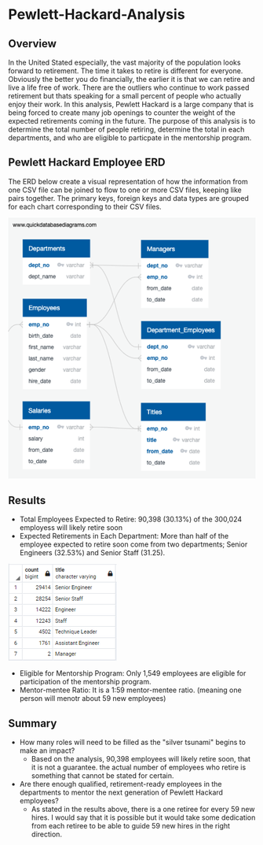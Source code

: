 # Pewlett-Hackard-Analysis
## Overview
In the United Stated especially, the vast majority of the population looks forward to retirement. The time it takes to retire is different for everyone. Obviously the better you do financially, the earlier it is that we can retire and live a life free of work. There are the outliers who continue to work passed retirement but thats speaking for a small percent of people who actually enjoy their work. In this analysis, Pewlett Hackard is a large company that is being forced to create many job openings to counter the weight of the expected retirements coming in the future. The purpose of this analysis is to determine the total number of people retiring, determine the total in each departments, and who are eligible to particpate in the mentorship program. 

## Pewlett Hackard Employee ERD
The ERD below create a visual representation of how the information from one CSV file can be joined to flow to one or more CSV files, keeping like pairs together. The primary keys, foreign keys and data types are grouped for each chart corresponding to their CSV files.

![/Resources/EmployeeDB.png](/Resources/EmployeeDB.png)
 
## Results
- Total Employees Expected to Retire: 90,398 (30.13%) of the 300,024 employess will likely retire soon
- Expected Retirements in Each Department: More than half of the employee expected to retire soon come from two departments; Senior Engineers (32.53%) and Senior Staff (31.25).

![/Resources/retiring_titles.png](/Resources/retiring_titles.png)

- Eligible for Mentorship Program: Only 1,549 employees are eligible for participation of the mentorship program.
- Mentor-mentee Ratio: It is a 1:59 mentor-mentee ratio. (meaning one person will menotr about 59 new employees)

## Summary
- How many roles will need to be filled as the "silver tsunami" begins to make an impact?
  - Based on the analysis, 90,398 employees will likely retire soon, that it is not a guarantee. the actual number of employees who retire is something that cannot be stated for certain.
- Are there enough qualified, retirement-ready employees in the departments to mentor the next generation of Pewlett Hackard employees?
  - As stated in the results above, there is a one retiree for every 59 new hires. I would say that it is possible but it would take some dedication from each retiree to be able to guide 59 new hires in the right direction.
